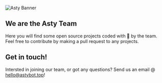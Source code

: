 ![Asty Banner](https://pbs.twimg.com/profile_banners/1432243869136023553/1644645738/1500x500)

## We are the Asty Team
Here you will find some open source projects coded with 💜 by the team. Feel free to contribute by making a pull request to any projects.

## Get in touch!
Intersted in joining our team, or got any questions? Send us an email @ hello@astybot.top!
